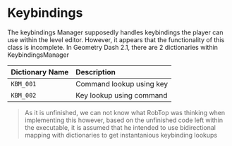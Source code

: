 # Keybindings

The keybindings Manager supposedly handles keybindings the player can use within the level editor. However, it appears that the functionality of this class is incomplete. In Geometry Dash 2.1, there are 2 dictionaries within KeybindingsManager

| Dictionary Name | Description              |
| :-------------- | :----------------------- |
| `KBM_001`       | Command lookup using key |
| `KBM_002`       | Key lookup using command |

> As it is unfinished, we can not know what RobTop was thinking when implementing this however, based on the unfinished code left within the executable, it is assumed that he intended to use bidirectional mapping with dictionaries to get instantanious keybinding lookups
